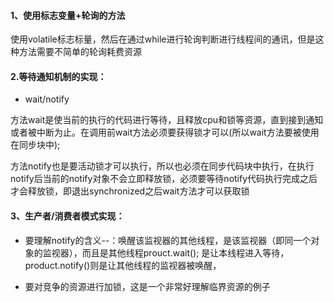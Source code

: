 #### 1、使用标志变量+轮询的方法

使用volatile标志标量，然后在通过while进行轮询判断进行线程间的通讯，但是这种方法需要不简单的轮询耗费资源

#### 2.等待通知机制的实现：

- wait/notify

方法wait是使当前的执行的代码进行等待，且释放cpu和锁等资源，直到接到通知或者被中断为止。在调用前wait方法必须要获得锁才可以(所以wait方法要被使用在同步块中);

方法notify也是要活动锁才可以执行，所以也必须在同步代码块中执行，在执行notify后当前的notify对象不会立即释放锁，必须要等待notify代码执行完成之后才会释放锁，即退出synchronized之后wait方法才可以获取锁

#### 3、生产者/消费者模式实现：

- 要理解notify的含义--：唤醒该监视器的其他线程，是该监视器（即同一个对象的监视器），而且是其他线程prouct.wait(); 是让本线程进入等待，product.notify()则是让其他线程的监视器被唤醒，

- 要对竞争的资源进行加锁，这是一个非常好理解临界资源的例子

